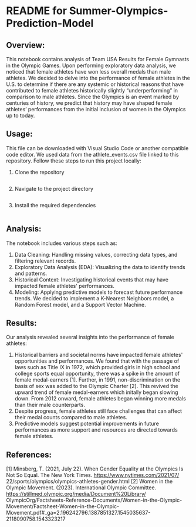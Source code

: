 # README for Summer-Olympics-Prediction-Model

## Overview:  
This notebook contains analysis of Team USA Results for Female Gymnasts in the Olympic Games. Upon performing exploratory data analysis, we noticed that female athletes have won less overall medals than male athletes. We decided to delve into the performance of female athletes in the U.S. to determine if there are any systemic or historical reasons that have contributed to female athletes historically slightly “underperforming” in comparison to male athletes. Since the Olympics is an event marked by centuries of history, we predict that history may have shaped female athletes’ performances from the initial inclusion of women in the Olympics up to today. 

## Usage:
This file can be downloaded with Visual Studio Code or another compatible code editor. We used data from the athlete_events.csv file linked to this repository. Follow these steps to run this project locally: 
1. Clone the repository
   ~~~ git clone https://github.com/khushikhan0/Summer-Olympics-Prediction-Model.git ~~~
2. Navigate to the project directory
   ~~~ cd Summer-Olympics-Prediction-Model ~~~
3. Install the required dependencies
   ~~~ download athlete_events.csv and total_gdp.csv ~~~

## Analysis: 
The notebook includes various steps such as:

1. Data Cleaning: Handling missing values, correcting data types, and filtering relevant records.
2. Exploratory Data Analysis (EDA): Visualizing the data to identify trends and patterns.
3. Historical Context: Investigating historical events that may have impacted female athletes' performances.
4. Modeling: Applying predictive models to forecast future performance trends.
   We decided to implement a K-Nearest Neighbors model, a Random Forest model, and a Support Vector Machine.

## Results: 
Our analysis revealed several insights into the performance of female athletes: 
1. Historical barriers and societal norms have impacted female athletes' opportunities and performances. We found that with the passage of laws such as Title IX in 1972, which provided girls in high school and college sports equal opportunity, there was a spike in the amount of female medal-earners [1]. Further, in 1991, non-discrimination on the basis of sex was added to the Olympic Charter [2]. This revived the upward trend of female medal-earners which initally began slowing down. From 2012 onward, female athletes began winning more medals than their male counterparts. 
2. Despite progress, female athletes still face challenges that can affect their medal counts compared to male athletes.
3. Predictive models suggest potential improvements in future performances as more support and resources are directed towards female athletes.

## References: 
[1] Minsberg, T. (2021, July 22). When Gender Equality at the Olympics Is Not So Equal. The New York Times. https://www.nytimes.com/2021/07/
             22/sports/olympics/olympics-athletes-gender.html
[2] Women in the Olympic Movement. (2023). International Olympic Committee. https://stillmed.olympic.org/media/Document%20Library/
             OlympicOrg/Factsheets-Reference-Documents/Women-in-the-Olympic-Movement/Factsheet-Women-in-the-Olympic-
             Movement.pdf#_ga=2.196242796.1387851327.1545035637-2118090758.1543323217


